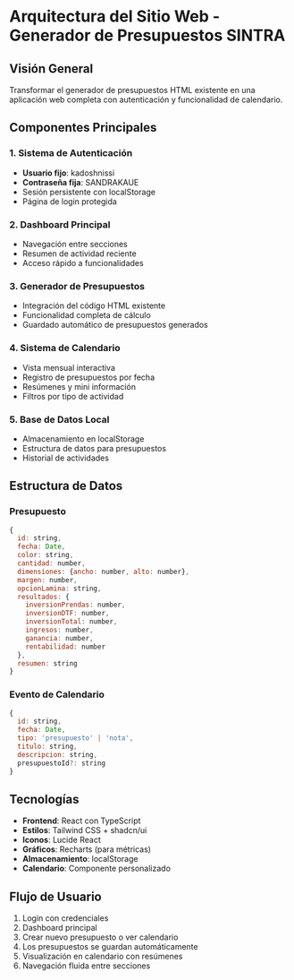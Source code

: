 # Arquitectura del Sitio Web - Generador de Presupuestos SINTRA

## Visión General
Transformar el generador de presupuestos HTML existente en una aplicación web completa con autenticación y funcionalidad de calendario.

## Componentes Principales

### 1. Sistema de Autenticación
- **Usuario fijo**: kadoshnissi
- **Contraseña fija**: SANDRAKAUE
- Sesión persistente con localStorage
- Página de login protegida

### 2. Dashboard Principal
- Navegación entre secciones
- Resumen de actividad reciente
- Acceso rápido a funcionalidades

### 3. Generador de Presupuestos
- Integración del código HTML existente
- Funcionalidad completa de cálculo
- Guardado automático de presupuestos generados

### 4. Sistema de Calendario
- Vista mensual interactiva
- Registro de presupuestos por fecha
- Resúmenes y mini información
- Filtros por tipo de actividad

### 5. Base de Datos Local
- Almacenamiento en localStorage
- Estructura de datos para presupuestos
- Historial de actividades

## Estructura de Datos

### Presupuesto
```javascript
{
  id: string,
  fecha: Date,
  color: string,
  cantidad: number,
  dimensiones: {ancho: number, alto: number},
  margen: number,
  opcionLamina: string,
  resultados: {
    inversionPrendas: number,
    inversionDTF: number,
    inversionTotal: number,
    ingresos: number,
    ganancia: number,
    rentabilidad: number
  },
  resumen: string
}
```

### Evento de Calendario
```javascript
{
  id: string,
  fecha: Date,
  tipo: 'presupuesto' | 'nota',
  titulo: string,
  descripcion: string,
  presupuestoId?: string
}
```

## Tecnologías
- **Frontend**: React con TypeScript
- **Estilos**: Tailwind CSS + shadcn/ui
- **Iconos**: Lucide React
- **Gráficos**: Recharts (para métricas)
- **Almacenamiento**: localStorage
- **Calendario**: Componente personalizado

## Flujo de Usuario
1. Login con credenciales
2. Dashboard principal
3. Crear nuevo presupuesto o ver calendario
4. Los presupuestos se guardan automáticamente
5. Visualización en calendario con resúmenes
6. Navegación fluida entre secciones
